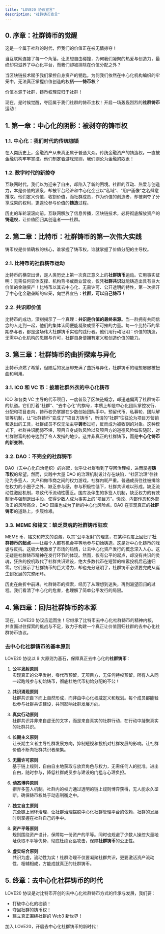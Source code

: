 ```yaml
---
title: "LOVE20 协议宣言"
description: "社群铸币宣言"
---
```


## 0. 序章：社群铸币的觉醒

这是一个属于社群的时代，但我们的价值正在被无情掠夺！

当互联网连接了每一个角落，让思想自由碰撞，为何我们凝聚的热爱与创造力，最终却只滋养了中心化平台，而我们却被排除在价值分配之外？

当区块链技术赋予我们掌控自身资产的钥匙，为何我们依然在中心化机构编织的牢笼中，无法真正掌握价值创造的权柄——**铸币权**？

价值本源于社群，铸币权理应归于社群！

现在，是时候觉醒，夺回属于我们社群的铸币主权！开启一场轰轰烈烈的**社群铸币**运动！

## 1. 第一章：中心化的阴影：被剥夺的铸币权

### 1.1. 中心化：我们时代的传统枷锁

在人类历史上，金融资产从未真正属于普通大众。传统金融资产的铸造权，一直被金融机构牢牢掌控。他们制定着游戏规则，我们则沦为金融的奴隶！

### 1.2. 数字时代的新掠夺

互联网时代，我们以为迎来了自由，却陷入了新的困境。社群的互动、热爱与创造力，本是价值的源泉，却被平台经济和中心化企业以“私域”、“用户画像”之名肆意攫取。他们定义价值，收割价值，而社群成员，作为价值的创造者，却被剥夺了分享成果的权利，更遑论参与价值的**铸造**过程。

历史的车轮滚滚向前。互联网解放了信息传播，区块链技术，必将彻底解放资产的**铸造权**，让价值回归其创造者——社群。

## 2. 第二章：比特币：社群铸币的第一次伟大实践

铸币权是价值确权的核心，谁掌握了铸币权，谁就掌握了价值分配的主导权。

### 2.1. 比特币的社群铸币运动

比特币的横空出世，是人类历史上第一次真正意义上的**社群铸币**运动。它用事实证明：无需任何实体支撑、机构背书或商业营收，仅凭**社群共识**就能铸造出具有巨大价值的金融资产！比特币以其去中心化、无需许可、公开透明的特性，第一次撕开了中心化金融垄断的牢笼，向世界宣告：**社群，可以自己铸币！**

### 2.2. 共识即价值

比特币的成功，深刻揭示了一个真理：**共识是价值的最终来源**。当一群拥有共同信念的人走到一起，他们的集体认同便能凝聚成坚不可摧的力量。每一个比特币的早期参与者，都是这场伟大社群铸币实验的践行者。他们用行动证明：价值的铸造，无需中心化机构的恩赐与许可，社群自身便拥有定义和创造价值的能力。

## 3. 第三章：社群铸币的曲折探索与异化

比特币点燃了希望，但随后的发展却充满了曲折与异化，社群铸币的理想屡屡被扭曲和利用。

### 3.1. ICO 和 VC 币：披着社群外衣的中心化铸币

ICO 和各类 VC 主导的代币项目，一度普及了区块链概念，却迅速偏离了社群铸币的轨道。它们打着“社群”、“去中心化”的旗号，本质上却是中心化团队掌控发行、分配和项目走向，铸币权仍掌握在少数创始团队手中。预留代币、私募轮、团队解锁等机制，让"社群铸币"变成了"项目方铸币"，所谓的“社群”往往沦为项目方营销和退出的工具，社群成员不仅无法主导**铸币**过程，反而成为被收割的对象。这种模式下，社群共识脆弱不堪，项目自身成败风险以及项目方的道德风险如影随形，对社群财富的掠夺达到了令人发指的地步。这并非真正的社群铸币，而是**中心化铸币的新变种**。

### 3.2. DAO：不完全的社群铸币

DAO（去中心化自治组织）的兴起，似乎让社群看到了夺回治理权，进而掌握**铸币权**的希望。然而，实践中大量 DAO 的治理机制设计存在缺陷，“社区治理”往往沦为多签人、大户和做市商之间的权力游戏，社群内耗严重。普通成员往往被排除在权力的小圈子之外，缺乏参与感，参与积极性低下，社群共识难以形成。缺乏流动性激励机制，导致代币流动性匮乏。国库及伴生的多签人机制，缺乏权力的有效制衡与强制退出手段，使得少数人成为事实上的“项目方”。懒政、内部作恶和外部攻击的风险高企，DAO 国库也成为了新的中心化风险点。DAO 在实现真正的**社群铸币**的道路上，步履维艰。

### 3.3. MEME 和铭文：缺乏灵魂的社群铸币狂欢

MEME 币、铭文和符文的浪潮，以其“公平发射”的理念，在某种程度上回归了**社群铸币的起点**——让每个人都有机会平等地参与初始铸造。这是对中心化铸币的戏谑与反抗。这极大地激发了市场的热情，让去中心化资产发行的概念深入人心。这无疑是社群铸币精神在发行环节的体现。然而，仅有公平的起点，却没有共识的灵魂，狂热的投机取代了社群共识建设，绝大多数代币在短暂的喧嚣投机后迅速归零。它们展示了社群铸币的巨大潜力，却也充分证明了，社群铸币必须要完成从诞生到发展的完整闭环。

历史在曲折中前进。社群铸币的探索，经历了从理想到迷失，再到渴望回归的过程。我们看清了中心化的危害，也理解了简单公平发行的局限。

## 4. 第四章：回归社群铸币的本源

现在，LOVE20 协议应运而生！它继承了比特币去中心化社群铸币的精神内核，并直面过往探索的挑战与不足，致力于构建一个真正让价值回归社群的去中心化社群铸币协议。

### 去中心化社群铸币的基本原则

LOVE20 协议以 9 大原则为基石，保障真正去中心化的**社群铸币**：

1. **公平发射原则**  
   实现真正的公平发射，零代币预留，无项目方，无任何特权预留。所有人从同一起跑线参与初始铸币，彻底杜绝代币初始分配的不公！

2. **共识涌现原则**  
   社群共识自下而上自然形成，而非由中心化权威定义和规划。每个成员都能轻松参与社群共识建设，共同影响社群发展方向。

3. **真实行动原则**  
   社群共识并非来自虚无的文字，而是来自真实的社群行动，在行动中凝聚真实的社群共识。

4. **长期主义原则**  
   让长期主义者主导社群发展方向，抑制短视和投机对社群发展的影响。让社群价值不断向社群共识者聚集。

5. **无需许可原则**  
   基于链上规则，自由自主地获取与放弃角色与权力，无需任何人的批准。进出自由，随时参与，降低社群成员参与建设的门槛与心理负担。

6. **动态博弈原则**  
   摒弃多签人机制。社群内的权力通过透明的链上规则博弈获得，无人能永久垄断。确保铸币权处于动态制衡之中。

7. **独立自主原则**  
   完全链上闭环治理，让社群治理摆脱中心化社群管理平台的依赖，社群的发展时刻掌握在社群自己的手中。

8. **资产平等原则**  
   规则围绕资产设计，保障每一份资产的平等。同时也规避了少数人操控大量地址获取不平等优势，彻底杜绝女巫攻击，保障**社群铸币**的公正性。

9. **虚实结合原则**  
   共识为虚，流动性为实！社群治理不仅要凝聚社群共识，更要激活资产流动性，相辅相成，方能成就真正的社群铸币。

## 5. 终章：去中心化社群铸币的时代

LOVE20 协议是对比特币开创的去中心化社群铸币方式的传承与发展，我们要：

- 打破中心化的枷锁！
- 夺回社群的铸币权！
- 建立真正围绕社群的 Web3 新世界！

加入 LOVE20，开启去中心化社群铸币的新时代！

